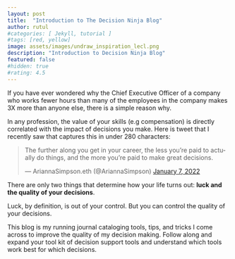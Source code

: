 ```yaml
---
layout: post
title:  "Introduction to The Decision Ninja Blog"
author: rutul
#categories: [ Jekyll, tutorial ]
#tags: [red, yellow]
image: assets/images/undraw_inspiration_lecl.png
description: "Introduction to Decision Ninja Blog"
featured: false
#hidden: true
#rating: 4.5
---
```


If you have ever wondered why the Chief Executive Officer of a company who works fewer hours than many of the employees in the company makes 3X more than anyone else, there is a simple reason why.

In any profession, the value of your skills (e.g compensation) is directly correlated with the impact of decisions you make. Here is tweet that I recently saw that captures this in under 280 characters:

<blockquote class="twitter-tweet"><p lang="en" dir="ltr">The further along you get in your career, the less you’re paid to actually do things, and the more you’re paid to make great decisions.</p>&mdash; AriannaSimpson.eth (@AriannaSimpson) <a href="https://twitter.com/AriannaSimpson/status/1479465925548118016?ref_src=twsrc%5Etfw">January 7, 2022</a></blockquote> <script async src="https://platform.twitter.com/widgets.js" charset="utf-8"></script>

There are only two things that determine how your life turns out: **luck and the quality of your decisions**.

Luck, by definition, is out of your control. But you can control the quality of your decisions.

This blog is my running journal cataloging tools, tips, and tricks I come across to improve the quality of my decision making. Follow along and expand your tool kit of decision support tools and understand which tools work best for which decisions.
